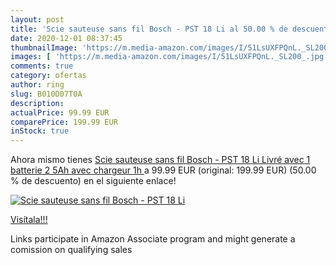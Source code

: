 ```yaml
---
layout: post
title: 'Scie sauteuse sans fil Bosch - PST 18 Li al 50.00 % de descuento'
date: 2020-12-01 08:37:45
thumbnailImage: 'https://m.media-amazon.com/images/I/51LsUXFPQnL._SL200_.jpg'
images: [ 'https://m.media-amazon.com/images/I/51LsUXFPQnL._SL200_.jpg' ]
comments: true
category: ofertas
author: ring
slug: B010D07T0A
description:
actualPrice: 99.99 EUR
comparePrice: 199.99 EUR
inStock: true
---
```


Ahora mismo tienes [Scie sauteuse sans fil Bosch - PST 18 Li  Livré avec 1 batterie 2 5Ah avec chargeur 1h ](https://www.amazon.fr/dp/B010D07T0A/?tag=tolees0d-21) a 99.99 EUR (original: 199.99 EUR) (50.00 %  de descuento) en el siguiente enlace!

[![Scie sauteuse sans fil Bosch - PST 18 Li](https://m.media-amazon.com/images/I/51LsUXFPQnL._SL200_.jpg)](https://www.amazon.fr/dp/B010D07T0A/?tag=tolees0d-21)

[Visítala!!!](https://www.amazon.fr/dp/B010D07T0A/?tag=tolees0d-21)

Links participate in Amazon Associate program and might generate a comission on qualifying sales
